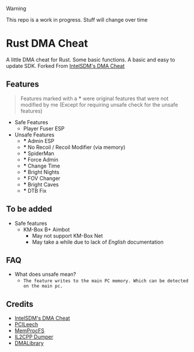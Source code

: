 > [!WARNING]
> This repo is a work in progress. Stuff will change over time

# Rust DMA Cheat
A little DMA cheat for Rust. Some basic functions. A basic and easy to update SDK. 
Forked From [IntelSDM's DMA Cheat](https://github.com/IntelSDM/RustDMACheat)

## Features
> Features marked with a **\*** were original features that were not modified by me (Except for requiring unsafe check for the unsafe features)
- Safe Features
    * Player Fuser ESP
- Unsafe Features
    * **\*** Admin ESP
    * **\*** No Recoil / Recoil Modifier (via memory)
    * **\*** SpiderMan
    * **\*** Force Admin
    * **\*** Change Time
    * **\*** Bright Nights
    * **\*** FOV Changer
    * **\*** Bright Caves
    * **\*** DTB Fix

## To be added
- Safe features
    * KM-Box B+ Aimbot 
      * May not support KM-Box Net
      * May take a while due to lack of *English* documentation

## FAQ
- What does unsafe mean?
    * `The feature writes to the main PC memory. Which can be detected on the main pc.`

## Credits
* [IntelSDM's DMA Cheat](https://github.com/IntelSDM/RustDMACheat)
* [PCILeech](https://github.com/ufrisk/pcileech)
* [MemProcFS](https://github.com/ufrisk/MemProcFS)
* [IL2CPP Dumper](https://github.com/Perfare/Il2CppDumper)
* [DMALibrary](https://github.com/Metick/DMALibrary/tree/Master)
  

